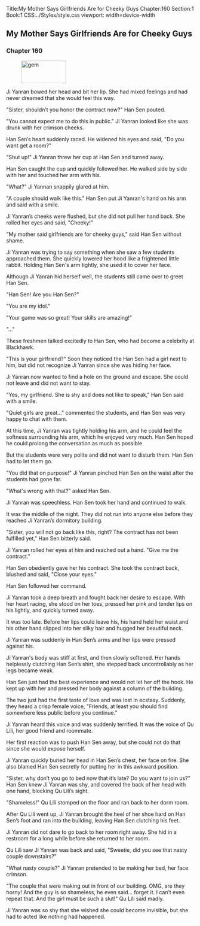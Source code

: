 Title:My Mother Says Girlfriends Are for Cheeky Guys 
Chapter:160 
Section:1 
Book:1 
CSS:../Styles/style.css 
viewport: width=device-width
  
## My Mother Says Girlfriends Are for Cheeky Guys
### Chapter 160 
<figure>
	<img src="../Images/gem.gif" alt="gem" id="gem" width="120" height="60" />
</figure>
  

  
  Ji Yanran bowed her head and bit her lip. She had mixed feelings and had never dreamed that she would feel this way.

"Sister, shouldn’t you honor the contract now?" Han Sen pouted.

"You cannot expect me to do this in public." Ji Yanran looked like she was drunk with her crimson cheeks.

Han Sen’s heart suddenly raced. He widened his eyes and said, "Do you want get a room?"

"Shut up!" Ji Yanran threw her cup at Han Sen and turned away.

Han Sen caught the cup and quickly followed her. He walked side by side with her and touched her arm with his.

"What?" Ji Yannan snappily glared at him.

"A couple should walk like this." Han Sen put Ji Yanran's hand on his arm and said with a smile.

Ji Yanran’s cheeks were flushed, but she did not pull her hand back. She rolled her eyes and said, "Cheeky!"

"My mother said girlfriends are for cheeky guys," said Han Sen without shame.

Ji Yanran was trying to say something when she saw a few students approached them. She quickly lowered her hood like a frightened little rabbit. Holding Han Sen's arm tightly, she used it to cover her face.

Although Ji Yanran hid herself well, the students still came over to greet Han Sen.

"Han Sen! Are you Han Sen?"

"You are my idol."

"Your game was so great! Your skills are amazing!"

"..."

These freshmen talked excitedly to Han Sen, who had become a celebrity at Blackhawk.

"This is your girlfriend?" Soon they noticed the Han Sen had a girl next to him, but did not recognize Ji Yanran since she was hiding her face.

Ji Yanran now wanted to find a hole on the ground and escape. She could not leave and did not want to stay.

"Yes, my girlfriend. She is shy and does not like to speak," Han Sen said with a smile.

"Quiet girls are great..." commented the students, and Han Sen was very happy to chat with them.

At this time, Ji Yanran was tightly holding his arm, and he could feel the softness surrounding his arm, which he enjoyed very much. Han Sen hoped he could prolong the conversation as much as possible.

But the students were very polite and did not want to disturb them. Han Sen had to let them go.

"You did that on purpose!" Ji Yanran pinched Han Sen on the waist after the students had gone far.

"What's wrong with that?" asked Han Sen.

Ji Yanran was speechless. Han Sen took her hand and continued to walk.

It was the middle of the night. They did not run into anyone else before they reached Ji Yanran’s dormitory building.

"Sister, you will not go back like this, right? The contract has not been fulfilled yet," Han Sen bitterly said.

Ji Yanran rolled her eyes at him and reached out a hand. "Give me the contract."

Han Sen obediently gave her his contract. She took the contract back, blushed and said, "Close your eyes."

Han Sen followed her command.

Ji Yanran took a deep breath and fought back her desire to escape. With her heart racing, she stood on her toes, pressed her pink and tender lips on his lightly, and quickly turned away.

It was too late. Before her lips could leave his, his hand held her waist and his other hand slipped into her silky hair and hugged her beautiful neck.

Ji Yanran was suddenly in Han Sen’s arms and her lips were pressed against his.

Ji Yanran's body was stiff at first, and then slowly softened. Her hands helplessly clutching Han Sen’s shirt, she stepped back uncontrollably as her legs became weak.

Han Sen just had the best experience and would not let her off the hook. He kept up with her and pressed her body against a column of the building.

The two just had the first taste of love and was lost in ecstasy. Suddenly, they heard a crisp female voice, "Friends, at least you should find somewhere less public before you continue."

Ji Yanran heard this voice and was suddenly terrified. It was the voice of Qu Lili, her good friend and roommate.

Her first reaction was to push Han Sen away, but she could not do that since she would expose herself.

Ji Yanran quickly buried her head in Han Sen’s chest, her face on fire. She also blamed Han Sen secretly for putting her in this awkward position.

"Sister, why don’t you go to bed now that it’s late? Do you want to join us?" Han Sen knew Ji Yanran was shy, and covered the back of her head with one hand, blocking Qu Lili’s sight.

"Shameless!" Qu Lili stomped on the floor and ran back to her dorm room.

After Qu Lili went up, Ji Yanran brought the heel of her shoe hard on Han Sen’s foot and ran into the building, leaving Han Sen clutching his feet.

Ji Yanran did not dare to go back to her room right away. She hid in a restroom for a long while before she returned to her room.

Qu Lili saw Ji Yanran was back and said, "Sweetie, did you see that nasty couple downstairs?"

"What nasty couple?" Ji Yanran pretended to be making her bed, her face crimson.

"The couple that were making out in front of our building. OMG, are they horny! And the guy is so shameless, he even said… forget it. I can’t even repeat that. And the girl must be such a slut!" Qu Lili said madly.

Ji Yanran was so shy that she wished she could become invisible, but she had to acted like nothing had happened.
